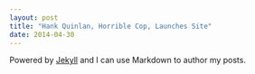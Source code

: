 ```yaml
---
layout: post
title: "Hank Quinlan, Horrible Cop, Launches Site"
date: 2014-04-30
---
```


Powered by [Jekyll](http://jekyllrb.com) and I can use Markdown to author my posts.
